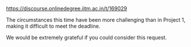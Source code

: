 https://discourse.onlinedegree.iitm.ac.in/t/169029

The circumstances this time have been more challenging than in Project 1, making it difficult to meet the deadline.</p>
<p>We would be extremely grateful if you could consider this request.